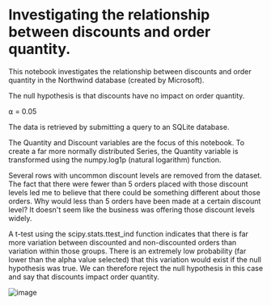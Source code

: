 # Investigating the relationship between discounts and order quantity.

This notebook investigates the relationship between discounts and order quantity in the Northwind database (created by Microsoft).

The null hypothesis is that discounts have no impact on order quantity.

⍺ = 0.05

The data is retrieved by submitting a query to an SQLite database.

The Quantity and Discount variables are the focus of this notebook. To create a far more normally distributed Series, the Quantity variable is transformed using the numpy.log1p (natural logarithm) function.

Several rows with uncommon discount levels are removed from the dataset. The fact that there were fewer than 5 orders placed with those discount levels led me to believe that there could be something different about those orders. Why would less than 5 orders have been made at a certain discount level? It doesn't seem like the business was offering those discount levels widely.

A t-test using the scipy.stats.ttest_ind function indicates that there is far more variation between  discounted and non-discounted orders than variation within those groups. There is an extremely low probability (far lower than the alpha value selected) that this variation would exist if the null hypothesis was true. We can therefore reject the null hypothesis in this case and say that discounts impact order quantity.

![image](https://user-images.githubusercontent.com/79678028/109748310-e5c26d00-7b95-11eb-846c-0dc2e5e808c7.png)





